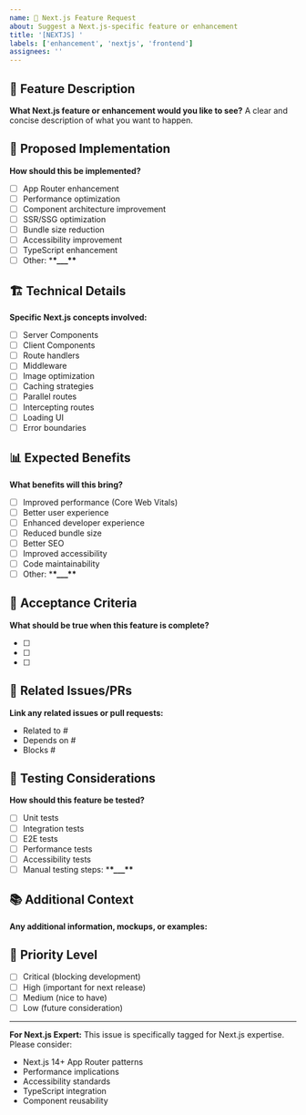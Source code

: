 ```yaml
---
name: 🔵 Next.js Feature Request
about: Suggest a Next.js-specific feature or enhancement
title: '[NEXTJS] '
labels: ['enhancement', 'nextjs', 'frontend']
assignees: ''
---
```


## 🎯 Feature Description

**What Next.js feature or enhancement would you like to see?**
A clear and concise description of what you want to happen.

## 🔧 Proposed Implementation

**How should this be implemented?**

- [ ] App Router enhancement
- [ ] Performance optimization
- [ ] Component architecture improvement
- [ ] SSR/SSG optimization
- [ ] Bundle size reduction
- [ ] Accessibility improvement
- [ ] TypeScript enhancement
- [ ] Other: \***\*\_\_\_\*\***

## 🏗️ Technical Details

**Specific Next.js concepts involved:**

- [ ] Server Components
- [ ] Client Components
- [ ] Route handlers
- [ ] Middleware
- [ ] Image optimization
- [ ] Caching strategies
- [ ] Parallel routes
- [ ] Intercepting routes
- [ ] Loading UI
- [ ] Error boundaries

## 📊 Expected Benefits

**What benefits will this bring?**

- [ ] Improved performance (Core Web Vitals)
- [ ] Better user experience
- [ ] Enhanced developer experience
- [ ] Reduced bundle size
- [ ] Better SEO
- [ ] Improved accessibility
- [ ] Code maintainability
- [ ] Other: \***\*\_\_\_\*\***

## 📝 Acceptance Criteria

**What should be true when this feature is complete?**

- [ ]
- [ ]
- [ ]

## 🔗 Related Issues/PRs

**Link any related issues or pull requests:**

- Related to #
- Depends on #
- Blocks #

## 🧪 Testing Considerations

**How should this feature be tested?**

- [ ] Unit tests
- [ ] Integration tests
- [ ] E2E tests
- [ ] Performance tests
- [ ] Accessibility tests
- [ ] Manual testing steps: \***\*\_\_\_\*\***

## 📚 Additional Context

**Any additional information, mockups, or examples:**

## 🎯 Priority Level

- [ ] Critical (blocking development)
- [ ] High (important for next release)
- [ ] Medium (nice to have)
- [ ] Low (future consideration)

---

**For Next.js Expert:** This issue is specifically tagged for Next.js expertise. Please consider:

- Next.js 14+ App Router patterns
- Performance implications
- Accessibility standards
- TypeScript integration
- Component reusability
